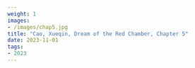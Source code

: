 ```yaml
---
weight: 1
images:
- /images/chap5.jpg
title: "Cao, Xueqin, Dream of the Red Chamber, Chapter 5"
date: 2023-11-01
tags:
- 2023
---
```


